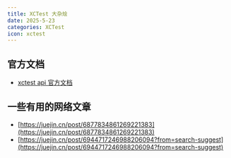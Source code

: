 ```yaml
---
title: XCTest 大杂烩
date: 2025-5-23
categories: XCTest
icon: xctest
---
```


## 官方文档

- [xctest api 官方文档](https://developer.apple.com/documentation/xctest)

## 一些有用的网络文章

- [https://juejin.cn/post/6877834861269221383](https://juejin.cn/post/6877834861269221383)
- [https://juejin.cn/post/6944717246988206094?from=search-suggest](https://juejin.cn/post/6944717246988206094?from=search-suggest)